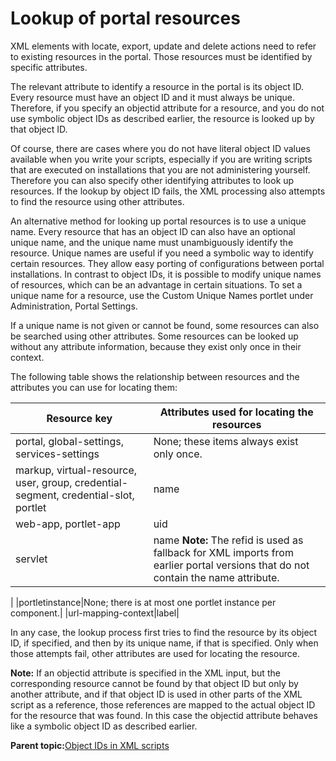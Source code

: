 # Lookup of portal resources

XML elements with locate, export, update and delete actions need to refer to existing resources in the portal. Those resources must be identified by specific attributes.

The relevant attribute to identify a resource in the portal is its object ID. Every resource must have an object ID and it must always be unique. Therefore, if you specify an objectid attribute for a resource, and you do not use symbolic object IDs as described earlier, the resource is looked up by that object ID.

Of course, there are cases where you do not have literal object ID values available when you write your scripts, especially if you are writing scripts that are executed on installations that you are not administering yourself. Therefore you can also specify other identifying attributes to look up resources. If the lookup by object ID fails, the XML processing also attempts to find the resource using other attributes.

An alternative method for looking up portal resources is to use a unique name. Every resource that has an object ID can also have an optional unique name, and the unique name must unambiguously identify the resource. Unique names are useful if you need a symbolic way to identify certain resources. They allow easy porting of configurations between portal installations. In contrast to object IDs, it is possible to modify unique names of resources, which can be an advantage in certain situations. To set a unique name for a resource, use the Custom Unique Names portlet under Administration, Portal Settings.

If a unique name is not given or cannot be found, some resources can also be searched using other attributes. Some resources can be looked up without any attribute information, because they exist only once in their context.

The following table shows the relationship between resources and the attributes you can use for locating them:

|Resource key|Attributes used for locating the resources|
|------------|------------------------------------------|
|portal, global-settings, services-settings|None; these items always exist only once.|
|markup, virtual-resource, user, group, credential-segment, credential-slot, portlet|name|
|web-app, portlet-app|uid|
|servlet|name **Note:** The refid is used as fallback for XML imports from earlier portal versions that do not contain the name attribute.

|
|portletinstance|None; there is at most one portlet instance per component.|
|url-mapping-context|label|

In any case, the lookup process first tries to find the resource by its object ID, if specified, and then by its unique name, if that is specified. Only when those attempts fail, other attributes are used for locating the resource.

**Note:** If an objectid attribute is specified in the XML input, but the corresponding resource cannot be found by that object ID but only by another attribute, and if that object ID is used in other parts of the XML script as a reference, those references are mapped to the actual object ID for the resource that was found. In this case the objectid attribute behaves like a symbolic object ID as described earlier.

**Parent topic:**[Object IDs in XML scripts](../admin-system/adxmlref_objct_ids.md)

